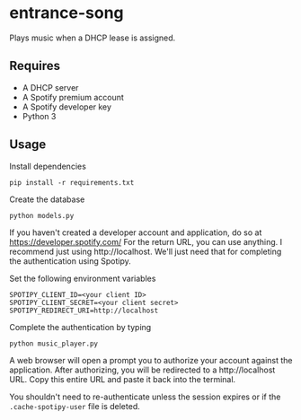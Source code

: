 entrance-song
===============

Plays music when a DHCP lease is assigned.

## Requires

* A DHCP server
* A Spotify premium account
* A Spotify developer key 
* Python 3

## Usage

Install dependencies

    pip install -r requirements.txt

Create the database 

    python models.py

If you haven't created a developer account and application, do so at https://developer.spotify.com/
For the return URL, you can use anything. I recommend just using http://localhost. We'll just need that 
for completing the authentication using Spotipy. 

Set the following environment variables

    SPOTIPY_CLIENT_ID=<your client ID>
    SPOTIPY_CLIENT_SECRET=<your client secret>
    SPOTIPY_REDIRECT_URI=http://localhost

Complete the authentication by typing

    python music_player.py

A web browser will open a prompt you to authorize your account against the application. After authorizing,
you will be redirected to a http://localhost URL. Copy this entire URL and paste it back into the terminal.

You shouldn't need to re-authenticate unless the session expires or if the `.cache-spotipy-user` file is
deleted.



